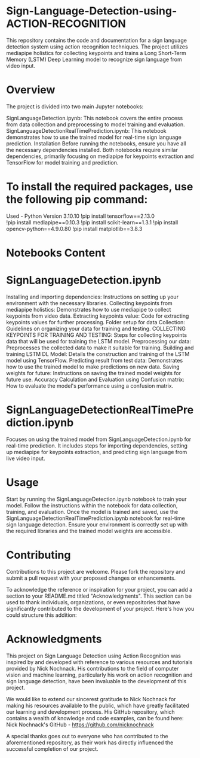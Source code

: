 # Sign-Language-Detection-using-ACTION-RECOGNITION

This repository contains the code and documentation for a sign language detection system using action recognition techniques. The project utilizes mediapipe holistics for collecting keypoints and trains a Long Short-Term Memory (LSTM) Deep Learning model to recognize sign language from video input.

# Overview

The project is divided into two main Jupyter notebooks:

SignLanguageDetection.ipynb: This notebook covers the entire process from data collection and preprocessing to model training and evaluation.
SignLanguageDetectionRealTimePrediction.ipynb: This notebook demonstrates how to use the trained model for real-time sign language prediction.
Installation
Before running the notebooks, ensure you have all the necessary dependencies installed. Both notebooks require similar dependencies, primarily focusing on mediapipe for keypoints extraction and TensorFlow for model training and prediction.

# To install the required packages, use the following pip command:

 Used - Python Version 3.10.10
!pip install tensorflow==2.13.0    
!pip install mediapipe==0.10.3
!pip install scikit-learn==1.3.1
!pip install opencv-python==4.9.0.80
!pip install matplotlib==3.8.3

# Notebooks Content

# SignLanguageDetection.ipynb

Installing and importing dependencies: Instructions on setting up your environment with the necessary libraries.
Collecting keypoints from mediapipe holistics: Demonstrates how to use mediapipe to collect keypoints from video data.
Extracting keypoints value: Code for extracting keypoints values for further processing.
Folder setup for data Collection: Guidelines on organizing your data for training and testing.
COLLECTING KEYPOINTS FOR TRAINING AND TESTING: Steps for collecting keypoints data that will be used for training the LSTM model.
Preprocessing our data: Preprocesses the collected data to make it suitable for training.
Building and training LSTM DL Model: Details the construction and training of the LSTM model using TensorFlow.
Predicting result from test data: Demonstrates how to use the trained model to make predictions on new data.
Saving weights for future: Instructions on saving the trained model weights for future use.
Accuracy Calculation and Evaluation using Confusion matrix: How to evaluate the model's performance using a confusion matrix.

# SignLanguageDetectionRealTimePrediction.ipynb

Focuses on using the trained model from SignLanguageDetection.ipynb for real-time prediction. It includes steps for importing dependencies, setting up mediapipe for keypoints extraction, and predicting sign language from live video input.

# Usage

Start by running the SignLanguageDetection.ipynb notebook to train your model. Follow the instructions within the notebook for data collection, training, and evaluation.
Once the model is trained and saved, use the SignLanguageDetectionRealTimePrediction.ipynb notebook for real-time sign language detection. Ensure your environment is correctly set up with the required libraries and the trained model weights are accessible.

# Contributing

Contributions to this project are welcome. Please fork the repository and submit a pull request with your proposed changes or enhancements.


To acknowledge the reference or inspiration for your project, you can add a section to your README.md titled "Acknowledgments". This section can be used to thank individuals, organizations, or even repositories that have significantly contributed to the development of your project. Here's how you could structure this addition:

# Acknowledgments

This project on Sign Language Detection using Action Recognition was inspired by and developed with reference to various resources and tutorials provided by Nick Nochnack. His contributions to the field of computer vision and machine learning, particularly his work on action recognition and sign language detection, have been invaluable to the development of this project.

We would like to extend our sincerest gratitude to Nick Nochnack for making his resources available to the public, which have greatly facilitated our learning and development process. His GitHub repository, which contains a wealth of knowledge and code examples, can be found here: Nick Nochnack's GitHub - https://github.com/nicknochnack

A special thanks goes out to everyone who has contributed to the aforementioned repository, as their work has directly influenced the successful completion of our project.

